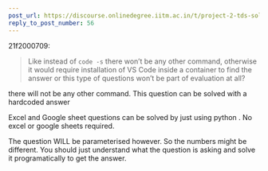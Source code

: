 ```yaml
---
post_url: https://discourse.onlinedegree.iitm.ac.in/t/project-2-tds-solver-discussion-thread/169029/57
reply_to_post_number: 56
---
```

 21f2000709:

> Like instead of `code -s` there won’t be any other command, otherwise it would require installation of VS Code inside a container to find the answer or this type of questions won’t be part of evaluation at all?

there will not be any other command. This question can be solved with a hardcoded answer

Excel and Google sheet questions can be solved by just using python . No excel or google sheets required.

The question WILL be parameterised however. So the numbers might be different. You should just understand what the question is asking and solve it programatically to get the answer.